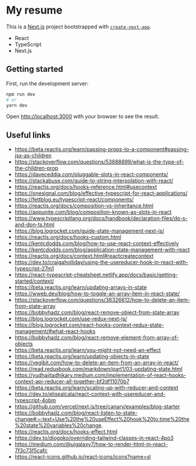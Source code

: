 # My resume
This is a [Next.js](https://nextjs.org/) project bootstrapped with [`create-next-app`](https://github.com/vercel/next.js/tree/canary/packages/create-next-app).

- React
- TypeScript
- Next.js

## Getting started

First, run the development server:

```bash
npm run dev
# or
yarn dev
```

Open [http://localhost:3000](http://localhost:3000) with your browser to see the result.

## Useful links

- https://beta.reactjs.org/learn/passing-props-to-a-component#passing-jsx-as-children
- https://stackoverflow.com/questions/53688899/what-is-the-type-of-the-children-prop
- https://daveceddia.com/pluggable-slots-in-react-components/
- https://stackabuse.com/guide-to-string-interpolation-with-react/
- https://reactjs.org/docs/hooks-reference.html#usecontext
- https://onesignal.com/blog/effective-typescript-for-react-applications/
- https://fettblog.eu/typescript-react/components/
- https://reactjs.org/docs/composition-vs-inheritance.html
- https://appunite.com/blog/composition-known-as-slots-in-react
- https://www.typescriptlang.org/docs/handbook/declaration-files/do-s-and-don-ts.html
- https://blog.logrocket.com/guide-state-management-next-js/
- https://reactjs.org/docs/hooks-custom.html
- https://kentcdodds.com/blog/how-to-use-react-context-effectively
- https://kentcdodds.com/blog/application-state-management-with-react
- https://reactjs.org/docs/context.html#reactcreatecontext
- https://dev.to/craigaholliday/using-the-usereducer-hook-in-react-with-typescript-27m1
- https://react-typescript-cheatsheet.netlify.app/docs/basic/getting-started/context/
- https://beta.reactjs.org/learn/updating-arrays-in-state
- https://wweb.dev/blog/how-to-toggle-an-array-item-in-react-state/
- https://stackoverflow.com/questions/36326612/how-to-delete-an-item-from-state-array
- https://bobbyhadz.com/blog/react-remove-object-from-state-array
- https://blog.logrocket.com/use-redux-next-js/
- https://blog.logrocket.com/react-hooks-context-redux-state-management/#what-react-hooks
- https://bobbyhadz.com/blog/react-remove-element-from-array-of-objects
- https://beta.reactjs.org/learn/you-might-not-need-an-effect
- https://beta.reactjs.org/learn/updating-objects-in-state
- https://vegibit.com/how-to-delete-an-item-from-an-array-in-react/
- https://read.reduxbook.com/markdown/part1/03-updating-state.html
- https://yudhajitadhikary.medium.com/implementation-of-react-hooks-context-api-reducer-all-together-bf2df11070b7
- https://beta.reactjs.org/learn/scaling-up-with-reducer-and-context
- https://dev.to/elisealcala/react-context-with-usereducer-and-typescript-4obm
- https://github.com/vercel/next.js/tree/canary/examples/blog-starter
- https://bobbyhadz.com/blog/react-listen-to-state-change#:~:text=Use%20the%20useEffect%20hook%20to,time%20the%20state%20variables%20change.
- https://reactjs.org/docs/hooks-effect.html
- https://dev.to/diogoko/overriding-tailwind-classes-in-react-4po3
- https://medium.com/@uigalaxy7/how-to-render-html-in-react-7f3c73f5cafc
- https://react-icons.github.io/react-icons/icons?name=sl